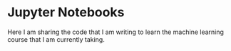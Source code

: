 # Jupyter Notebooks

Here I am sharing the code that I am writing to learn the machine learning course that I am currently taking.
